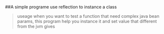 ##A simple programe use reflection to instance a class

>useage
 when you want to test a function that need complex java bean params,
 this program help you instance it and set value that different from the jvm gives

